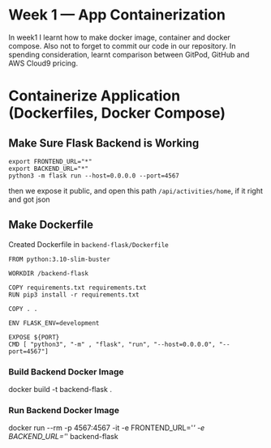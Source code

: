 # Week 1 — App Containerization
In week1 I learnt how to make docker image, container and docker compose. Also not to forget to commit our code in our repository.
In spending consideration, learnt comparison between GitPod, GitHub and AWS Cloud9 pricing.

# Containerize Application (Dockerfiles, Docker Compose)	
## Make Sure Flask Backend is Working

```
export FRONTEND_URL="*"
export BACKEND_URL="*"
python3 -m flask run --host=0.0.0.0 --port=4567
```

then we expose it public, and open this path `/api/activities/home`, if it right and got json

## Make Dockerfile
Created Dockerfile in `backend-flask/Dockerfile`

```
FROM python:3.10-slim-buster

WORKDIR /backend-flask

COPY requirements.txt requirements.txt
RUN pip3 install -r requirements.txt

COPY . .

ENV FLASK_ENV=development

EXPOSE ${PORT}
CMD [ "python3", "-m" , "flask", "run", "--host=0.0.0.0", "--port=4567"]
```
### Build Backend Docker Image
docker build -t  backend-flask .

### Run Backend Docker Image
docker run --rm -p 4567:4567 -it -e FRONTEND_URL='*' -e BACKEND_URL='*' backend-flask
